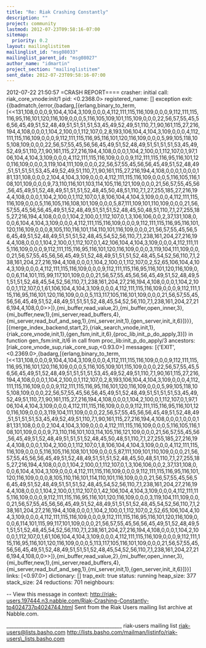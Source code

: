 ```yaml
---
title: "Re: Riak Crashing Constantly"
description: ""
project: community
lastmod: 2012-07-23T09:58:16-07:00
sitemap:
  priority: 0.2
layout: mailinglistitem
mailinglist_id: "msg08033"
mailinglist_parent_id: "msg08027"
author_name: "idmartin"
project_section: "mailinglistitem"
sent_date: 2012-07-23T09:58:16-07:00
---
```



2012-07-22 21:50:57 =CRASH REPORT====
 crasher:
 initial call: riak\_core\_vnode:init/1
 pid: &lt;0.2368.0&gt;
 registered\_name: []
 exception exit:
{{badmatch,{error,{badarg,[{erlang,binary\_to\_term,[&lt;&lt;131,108,0,0,0,9,104,4,104,3,109,0,0,0,4,112,111,115,116,109,0,0,0,9,112,111,115,116,95,116,101,120,116,109,0,0,0,5,116,105,109,101,115,109,0,0,0,22,56,57,55,45,56,56,45,49,51,52,48,49,51,51,51,51,53,45,49,52,49,51,110,7,1,90,161,115,27,216,194,4,108,0,0,0,1,104,2,100,0,1,112,107,0,2,8,193,106,104,4,104,3,109,0,0,0,4,112,111,115,116,109,0,0,0,9,112,111,115,116,95,116,101,120,116,109,0,0,0,5,99,105,118,105,108,109,0,0,0,22,56,57,55,45,56,56,45,49,51,52,48,49,51,51,51,51,53,45,49,52,49,51,110,7,1,90,161,115,27,216,194,4,108,0,0,0,1,104,2,100,0,1,112,107,0,1,97,106,104,4,104,3,109,0,0,0,4,112,111,115,116,109,0,0,0,9,112,111,115,116,95,116,101,120,116,109,0,0,0,3,119,104,111,109,0,0,0,22,56,57,55,45,56,56,45,49,51,52,48,49,51,51,51,51,53,45,49,52,49,51,110,7,1,90,161,115,27,216,194,4,108,0,0,0,1,0,0,0,181,131,108,0,0,0,2,104,4,104,3,109,0,0,0,4,112,111,115,116,109,0,0,0,5,116,105,116,108,101,109,0,0,0,9,73,110,116,101,103,114,105,116,121,109,0,0,0,21,56,57,55,45,56,56,45,49,51,52,48,49,51,51,51,52,48,45,50,48,51,110,7,1,27,255,185,27,216,194,4,108,0,0,0,1,104,2,100,0,1,112,107,0,1,8,106,104,4,104,3,109,0,0,0,4,112,111,115,116,109,0,0,0,5,116,105,116,108,101,109,0,0,0,5,87,111,109,101,110,109,0,0,0,21,56,57,55,45,56,56,45,49,51,52,48,49,51,51,51,52,48,45,50,48,51,110,7,1,27,255,185,27,216,194,4,108,0,0,0,1,104,2,100,0,1,112,107,0,1,3,106,106,0,0,2,37,131,108,0,0,0,6,104,4,104,3,109,0,0,0,4,112,111,115,116,109,0,0,0,9,112,111,115,116,95,116,101,120,116,109,0,0,0,8,105,110,116,101,114,110,101,116,109,0,0,0,21,56,57,55,45,56,56,45,49,51,52,48,49,51,51,51,52,48,45,54,52,56,110,7,1,238,161,204,27,216,194,4,108,0,0,0,1,104,2,100,0,1,112,107,0,1,42,106,104,4,104,3,109,0,0,0,4,112,111,115,116,109,0,0,0,9,112,111,115,116,95,116,101,120,116,109,0,0,0,3,119,104,111,109,0,0,0,21,56,57,55,45,56,56,45,49,51,52,48,49,51,51,51,52,48,45,54,52,56,110,7,1,238,161,204,27,216,194,4,108,0,0,0,1,104,2,100,0,1,112,107,0,2,52,65,106,104,4,104,3,109,0,0,0,4,112,111,115,116,109,0,0,0,9,112,111,115,116,95,116,101,120,116,109,0,0,0,6,114,101,115,99,117,101,109,0,0,0,21,56,57,55,45,56,56,45,49,51,52,48,49,51,51,51,52,48,45,54,52,56,110,7,1,238,161,204,27,216,194,4,108,0,0,0,1,104,2,100,0,1,112,107,0,1,61,106,104,4,104,3,109,0,0,0,4,112,111,115,116,109,0,0,0,9,112,111,115,116,95,116,101,120,116,109,0,0,0,5,113,117,105,116,101,109,0,0,0,21,56,57,55,45,56,56,45,49,51,52,48,49,51,51,51,52,48,45,54,52,56,110,7,1,238,161,204,27,216,194,4,108,0,0&gt;&gt;]},{mi\_buffer,read\_value,2},{mi\_buffer,open\_inner,3},{mi\_buffer,new,1},{mi\_server,read\_buffers,4},{mi\_server,read\_buf\_and\_seg,1},{mi\_server,init,1},{gen\_server,init\_it,6}]}}},[{merge\_index\_backend,start,2},{riak\_search\_vnode,init,1},{riak\_core\_vnode,init,1},{gen\_fsm,init\_it,6},{proc\_lib,init\_p\_do\_apply,3}]}
 in function gen\_fsm:init\_it/6
 in call from proc\_lib:init\_p\_do\_apply/3
 ancestors: [riak\_core\_vnode\_sup,riak\_core\_sup,&lt;0.93.0&gt;]
 messages:
[{'EXIT',&lt;0.2369.0&gt;,{badarg,[{erlang,binary\_to\_term,[&lt;&lt;131,108,0,0,0,9,104,4,104,3,109,0,0,0,4,112,111,115,116,109,0,0,0,9,112,111,115,116,95,116,101,120,116,109,0,0,0,5,116,105,109,101,115,109,0,0,0,22,56,57,55,45,56,56,45,49,51,52,48,49,51,51,51,51,53,45,49,52,49,51,110,7,1,90,161,115,27,216,194,4,108,0,0,0,1,104,2,100,0,1,112,107,0,2,8,193,106,104,4,104,3,109,0,0,0,4,112,111,115,116,109,0,0,0,9,112,111,115,116,95,116,101,120,116,109,0,0,0,5,99,105,118,105,108,109,0,0,0,22,56,57,55,45,56,56,45,49,51,52,48,49,51,51,51,51,53,45,49,52,49,51,110,7,1,90,161,115,27,216,194,4,108,0,0,0,1,104,2,100,0,1,112,107,0,1,97,106,104,4,104,3,109,0,0,0,4,112,111,115,116,109,0,0,0,9,112,111,115,116,95,116,101,120,116,109,0,0,0,3,119,104,111,109,0,0,0,22,56,57,55,45,56,56,45,49,51,52,48,49,51,51,51,51,53,45,49,52,49,51,110,7,1,90,161,115,27,216,194,4,108,0,0,0,1,0,0,0,181,131,108,0,0,0,2,104,4,104,3,109,0,0,0,4,112,111,115,116,109,0,0,0,5,116,105,116,108,101,109,0,0,0,9,73,110,116,101,103,114,105,116,121,109,0,0,0,21,56,57,55,45,56,56,45,49,51,52,48,49,51,51,51,52,48,45,50,48,51,110,7,1,27,255,185,27,216,194,4,108,0,0,0,1,104,2,100,0,1,112,107,0,1,8,106,104,4,104,3,109,0,0,0,4,112,111,115,116,109,0,0,0,5,116,105,116,108,101,109,0,0,0,5,87,111,109,101,110,109,0,0,0,21,56,57,55,45,56,56,45,49,51,52,48,49,51,51,51,52,48,45,50,48,51,110,7,1,27,255,185,27,216,194,4,108,0,0,0,1,104,2,100,0,1,112,107,0,1,3,106,106,0,0,2,37,131,108,0,0,0,6,104,4,104,3,109,0,0,0,4,112,111,115,116,109,0,0,0,9,112,111,115,116,95,116,101,120,116,109,0,0,0,8,105,110,116,101,114,110,101,116,109,0,0,0,21,56,57,55,45,56,56,45,49,51,52,48,49,51,51,51,52,48,45,54,52,56,110,7,1,238,161,204,27,216,194,4,108,0,0,0,1,104,2,100,0,1,112,107,0,1,42,106,104,4,104,3,109,0,0,0,4,112,111,115,116,109,0,0,0,9,112,111,115,116,95,116,101,120,116,109,0,0,0,3,119,104,111,109,0,0,0,21,56,57,55,45,56,56,45,49,51,52,48,49,51,51,51,52,48,45,54,52,56,110,7,1,238,161,204,27,216,194,4,108,0,0,0,1,104,2,100,0,1,112,107,0,2,52,65,106,104,4,104,3,109,0,0,0,4,112,111,115,116,109,0,0,0,9,112,111,115,116,95,116,101,120,116,109,0,0,0,6,114,101,115,99,117,101,109,0,0,0,21,56,57,55,45,56,56,45,49,51,52,48,49,51,51,51,52,48,45,54,52,56,110,7,1,238,161,204,27,216,194,4,108,0,0,0,1,104,2,100,0,1,112,107,0,1,61,106,104,4,104,3,109,0,0,0,4,112,111,115,116,109,0,0,0,9,112,111,115,116,95,116,101,120,116,109,0,0,0,5,113,117,105,116,101,109,0,0,0,21,56,57,55,45,56,56,45,49,51,52,48,49,51,51,51,52,48,45,54,52,56,110,7,1,238,161,204,27,216,194,4,108,0,0&gt;&gt;]},{mi\_buffer,read\_value,2},{mi\_buffer,open\_inner,3},{mi\_buffer,new,1},{mi\_server,read\_buffers,4},{mi\_server,read\_buf\_and\_seg,1},{mi\_server,init,1},{gen\_server,init\_it,6}]}}]
 links: [&lt;0.97.0&gt;]
 dictionary: []
 trap\_exit: true
 status: running
 heap\_size: 377
 stack\_size: 24
 reductions: 701
 neighbours:




--
View this message in context: 
http://riak-users.197444.n3.nabble.com/Riak-Crashing-Constantly-tp4024737p4024744.html
Sent from the Riak Users mailing list archive at Nabble.com.

\_\_\_\_\_\_\_\_\_\_\_\_\_\_\_\_\_\_\_\_\_\_\_\_\_\_\_\_\_\_\_\_\_\_\_\_\_\_\_\_\_\_\_\_\_\_\_
riak-users mailing list
riak-users@lists.basho.com
http://lists.basho.com/mailman/listinfo/riak-users\_lists.basho.com

